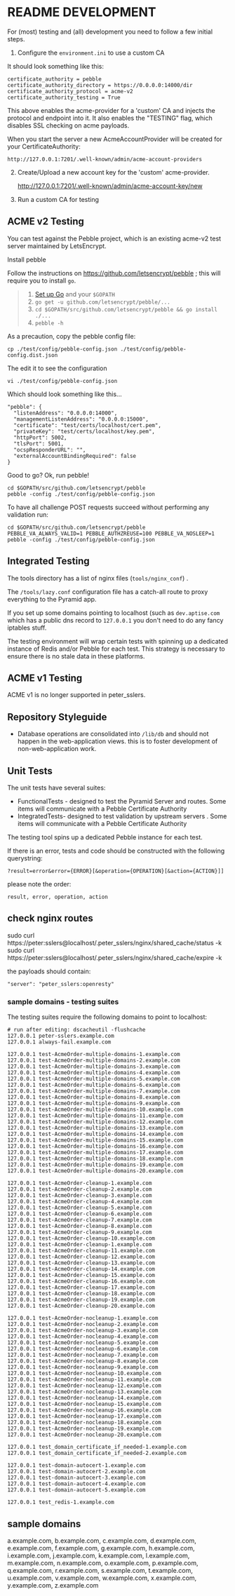README DEVELOPMENT
================================

For (most) testing and (all) development you need to follow a few initial steps.

1. Configure the `environment.ini` to use a custom CA

It should look something like this:

	certificate_authority = pebble
	certificate_authority_directory = https://0.0.0.0:14000/dir
	certificate_authority_protocol = acme-v2
	certificate_authority_testing = True

This above enables the acme-provider for a 'custom' CA and injects the protocol and endpoint into it.
It also enables the "TESTING" flag, which disables SSL checking on acme payloads.

When you start the server a new AcmeAccountProvider will be created for your CertificateAuthority:

	http://127.0.0.1:7201/.well-known/admin/acme-account-providers

2.  Create/Upload a new account key for the 'custom' acme-provider.

	http://127.0.0.1:7201/.well-known/admin/acme-account-key/new


3. Run a custom CA for testing

## ACME v2 Testing

You can test against the Pebble project, which is an existing acme-v2 test server maintained by LetsEncrypt.

Install pebble

Follow the instructions on https://github.com/letsencrypt/pebble ; this will require you to install `go`.

> 1. [Set up Go](https://golang.org/doc/install) and your `$GOPATH`
> 2. `go get -u github.com/letsencrypt/pebble/...`
> 3. `cd $GOPATH/src/github.com/letsencrypt/pebble && go install ./...`
> 4. `pebble -h`

As a precaution, copy the pebble config file:

    cp ./test/config/pebble-config.json ./test/config/pebble-config.dist.json

The edit it to see the configuration

	vi ./test/config/pebble-config.json

Which should look something like this...

	"pebble": {
	  "listenAddress": "0.0.0.0:14000",
	  "managementListenAddress": "0.0.0.0:15000",
	  "certificate": "test/certs/localhost/cert.pem",
	  "privateKey": "test/certs/localhost/key.pem",
	  "httpPort": 5002,
	  "tlsPort": 5001,
	  "ocspResponderURL": "",
	  "externalAccountBindingRequired": false
	}


Good to go?  Ok, run pebble!

	cd $GOPATH/src/github.com/letsencrypt/pebble
    pebble -config ./test/config/pebble-config.json

To have all challenge POST requests succeed without performing any validation run:

	cd $GOPATH/src/github.com/letsencrypt/pebble
	PEBBLE_VA_ALWAYS_VALID=1 PEBBLE_AUTHZREUSE=100 PEBBLE_VA_NOSLEEP=1 pebble -config ./test/config/pebble-config.json

## Integrated Testing

The tools directory has a list of nginx files (`tools/nginx_conf`) .

The `/tools/lazy.conf` configuration file has a catch-all route to proxy everything to the Pyramid app. 

If you set up some domains pointing to localhost (such as `dev.aptise.com` which has a public dns record to `127.0.0.1` you don't need to do any fancy iptables stuff.

The testing environment will wrap certain tests with spinning up a dedicated instance of Redis and/or Pebble for each test. This strategy is necessary to ensure there is no stale data in these platforms.


## ACME v1 Testing

ACME v1 is no longer supported in peter_sslers.


## Repository Styleguide

* Database operations are consolidated into `/lib/db` and should not happen in the web-application views. this is to foster development of non-web-application work.


## Unit Tests

The unit tests have several suites:

* FunctionalTests - designed to test the Pyramid Server and routes. Some items will communicate with a Pebble Certificate Authority
* IntegratedTests- designed to test validation by upstream servers . Some items will communicate with a Pebble Certificate Authority

The testing tool spins up a dedicated Pebble instance for each test.

If there is an error, tests and code should be constructed with the following querystring:

	?result=error&error={ERROR}[&operation={OPERATION}[&action={ACTION}]]

please note the order:

	result, error, operation, action
	

## check nginx routes

sudo curl https://peter:sslers@localhost/.peter_sslers/nginx/shared_cache/status -k 
sudo curl https://peter:sslers@localhost/.peter_sslers/nginx/shared_cache/expire -k 

the payloads should contain:

	"server": "peter_sslers:openresty"



### sample domains - testing suites

The testing suites require the following domains to point to localhost:

	# run after editing: dscacheutil -flushcache
	127.0.0.1 peter-sslers.example.com
	127.0.0.1 always-fail.example.com

	127.0.0.1 test-AcmeOrder-multiple-domains-1.example.com
	127.0.0.1 test-AcmeOrder-multiple-domains-2.example.com
	127.0.0.1 test-AcmeOrder-multiple-domains-3.example.com
	127.0.0.1 test-AcmeOrder-multiple-domains-4.example.com
	127.0.0.1 test-AcmeOrder-multiple-domains-5.example.com
	127.0.0.1 test-AcmeOrder-multiple-domains-6.example.com
	127.0.0.1 test-AcmeOrder-multiple-domains-7.example.com
	127.0.0.1 test-AcmeOrder-multiple-domains-8.example.com
	127.0.0.1 test-AcmeOrder-multiple-domains-9.example.com
	127.0.0.1 test-AcmeOrder-multiple-domains-10.example.com
	127.0.0.1 test-AcmeOrder-multiple-domains-11.example.com
	127.0.0.1 test-AcmeOrder-multiple-domains-12.example.com
	127.0.0.1 test-AcmeOrder-multiple-domains-13.example.com
	127.0.0.1 test-AcmeOrder-multiple-domains-14.example.com
	127.0.0.1 test-AcmeOrder-multiple-domains-15.example.com
	127.0.0.1 test-AcmeOrder-multiple-domains-16.example.com
	127.0.0.1 test-AcmeOrder-multiple-domains-17.example.com
	127.0.0.1 test-AcmeOrder-multiple-domains-18.example.com
	127.0.0.1 test-AcmeOrder-multiple-domains-19.example.com
	127.0.0.1 test-AcmeOrder-multiple-domains-20.example.com

	127.0.0.1 test-AcmeOrder-cleanup-1.example.com
	127.0.0.1 test-AcmeOrder-cleanup-2.example.com
	127.0.0.1 test-AcmeOrder-cleanup-3.example.com
	127.0.0.1 test-AcmeOrder-cleanup-4.example.com
	127.0.0.1 test-AcmeOrder-cleanup-5.example.com
	127.0.0.1 test-AcmeOrder-cleanup-6.example.com
	127.0.0.1 test-AcmeOrder-cleanup-7.example.com
	127.0.0.1 test-AcmeOrder-cleanup-8.example.com
	127.0.0.1 test-AcmeOrder-cleanup-9.example.com
	127.0.0.1 test-AcmeOrder-cleanup-10.example.com
	127.0.0.1 test-AcmeOrder-cleanup-1.example.com
	127.0.0.1 test-AcmeOrder-cleanup-11.example.com
	127.0.0.1 test-AcmeOrder-cleanup-12.example.com
	127.0.0.1 test-AcmeOrder-cleanup-13.example.com
	127.0.0.1 test-AcmeOrder-cleanup-14.example.com
	127.0.0.1 test-AcmeOrder-cleanup-15.example.com
	127.0.0.1 test-AcmeOrder-cleanup-16.example.com
	127.0.0.1 test-AcmeOrder-cleanup-17.example.com
	127.0.0.1 test-AcmeOrder-cleanup-18.example.com
	127.0.0.1 test-AcmeOrder-cleanup-19.example.com
	127.0.0.1 test-AcmeOrder-cleanup-20.example.com

	127.0.0.1 test-AcmeOrder-nocleanup-1.example.com
	127.0.0.1 test-AcmeOrder-nocleanup-2.example.com
	127.0.0.1 test-AcmeOrder-nocleanup-3.example.com
	127.0.0.1 test-AcmeOrder-nocleanup-4.example.com
	127.0.0.1 test-AcmeOrder-nocleanup-5.example.com
	127.0.0.1 test-AcmeOrder-nocleanup-6.example.com
	127.0.0.1 test-AcmeOrder-nocleanup-7.example.com
	127.0.0.1 test-AcmeOrder-nocleanup-8.example.com
	127.0.0.1 test-AcmeOrder-nocleanup-9.example.com
	127.0.0.1 test-AcmeOrder-nocleanup-10.example.com
	127.0.0.1 test-AcmeOrder-nocleanup-11.example.com
	127.0.0.1 test-AcmeOrder-nocleanup-12.example.com
	127.0.0.1 test-AcmeOrder-nocleanup-13.example.com
	127.0.0.1 test-AcmeOrder-nocleanup-14.example.com
	127.0.0.1 test-AcmeOrder-nocleanup-15.example.com
	127.0.0.1 test-AcmeOrder-nocleanup-16.example.com
	127.0.0.1 test-AcmeOrder-nocleanup-17.example.com
	127.0.0.1 test-AcmeOrder-nocleanup-18.example.com
	127.0.0.1 test-AcmeOrder-nocleanup-19.example.com
	127.0.0.1 test-AcmeOrder-nocleanup-20.example.com

	127.0.0.1 test_domain_certificate_if_needed-1.example.com
	127.0.0.1 test_domain_certificate_if_needed-2.example.com

	127.0.0.1 test-domain-autocert-1.example.com
	127.0.0.1 test-domain-autocert-2.example.com
	127.0.0.1 test-domain-autocert-3.example.com
	127.0.0.1 test-domain-autocert-4.example.com
	127.0.0.1 test-domain-autocert-5.example.com

	127.0.0.1 test_redis-1.example.com


## sample domains

a.example.com, b.example.com, c.example.com, d.example.com, e.example.com, f.example.com, g.example.com, h.example.com, i.example.com, j.example.com, k.example.com, l.example.com, m.example.com, n.example.com, o.example.com, p.example.com, q.example.com, r.example.com, s.example.com, t.example.com, u.example.com, v.example.com, w.example.com, x.example.com, y.example.com, z.example.com



